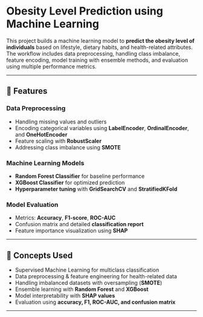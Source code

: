 # Obesity Level Prediction using Machine Learning  

This project builds a machine learning model to **predict the obesity level of individuals** based on lifestyle, dietary habits, and health-related attributes. The workflow includes data preprocessing, handling class imbalance, feature encoding, model training with ensemble methods, and evaluation using multiple performance metrics.  

---


## 🔧 Features  

### Data Preprocessing  
- Handling missing values and outliers  
- Encoding categorical variables using **LabelEncoder**, **OrdinalEncoder**, and **OneHotEncoder**  
- Feature scaling with **RobustScaler**  
- Addressing class imbalance using **SMOTE**  

### Machine Learning Models  
- **Random Forest Classifier** for baseline performance  
- **XGBoost Classifier** for optimized prediction  
- **Hyperparameter tuning** with **GridSearchCV** and **StratifiedKFold**  

### Model Evaluation  
- Metrics: **Accuracy**, **F1-score**, **ROC-AUC**  
- Confusion matrix and detailed **classification report**  
- Feature importance visualization using **SHAP**  

---

## 🧠 Concepts Used  
- Supervised Machine Learning for multiclass classification  
- Data preprocessing & feature engineering for health-related data  
- Handling imbalanced datasets with oversampling (**SMOTE**)  
- Ensemble learning with **Random Forest** and **XGBoost**  
- Model interpretability with **SHAP values**  
- Evaluation using **accuracy, F1, ROC-AUC, and confusion matrix**  

---
